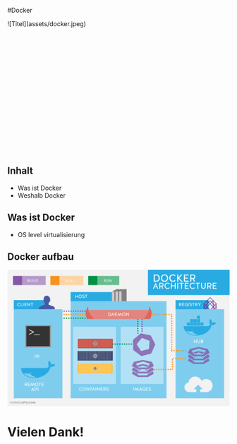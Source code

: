#Docker

<div style="height:300px">
![Titel](assets/docker.jpeg)
</div>
<!-- .slide: class="master01" -->
<!-- section -->

## Inhalt
* Was ist Docker
* Weshalb Docker

<!-- .slide: class="master03" -->
<!-- section -->

## Was ist Docker

* OS level virtualisierung

<!-- .slide: class="master03" -->
<!-- slide -->
## Docker aufbau
![architektur](assets/architecture.png)


<!-- .slide: class="master03" -->
<!-- section -->

# Vielen Dank!

<!-- .slide: class="master01" -->
